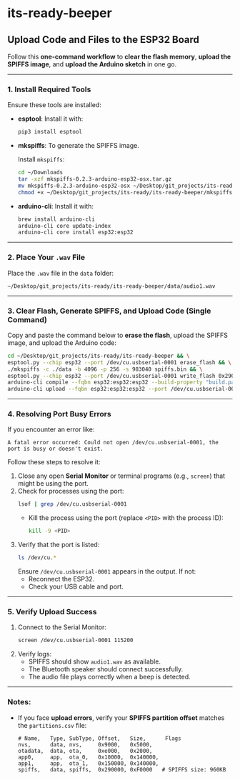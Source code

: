 # its-ready-beeper

## Upload Code and Files to the ESP32 Board

Follow this **one-command workflow** to **clear the flash memory**, **upload the SPIFFS image**, and **upload the Arduino sketch** in one go.

---

### 1. Install Required Tools

Ensure these tools are installed:
- **esptool**: Install it with:
   ```bash
   pip3 install esptool
   ```
- **mkspiffs**: To generate the SPIFFS image.

   Install `mkspiffs`:
   ```bash
   cd ~/Downloads
   tar -xzf mkspiffs-0.2.3-arduino-esp32-osx.tar.gz
   mv mkspiffs-0.2.3-arduino-esp32-osx ~/Desktop/git_projects/its-ready/its-ready-beeper/mkspiffs
   chmod +x ~/Desktop/git_projects/its-ready/its-ready-beeper/mkspiffs
   ```

- **arduino-cli**: Install it with:
   ```bash
   brew install arduino-cli
   arduino-cli core update-index
   arduino-cli core install esp32:esp32
   ```

---

### 2. Place Your `.wav` File

Place the `.wav` file in the `data` folder:
```
~/Desktop/git_projects/its-ready/its-ready-beeper/data/audio1.wav
```

---

### 3. Clear Flash, Generate SPIFFS, and Upload Code (Single Command)

Copy and paste the command below to **erase the flash**, upload the SPIFFS image, and upload the Arduino code:

```bash
cd ~/Desktop/git_projects/its-ready/its-ready-beeper && \
esptool.py --chip esp32 --port /dev/cu.usbserial-0001 erase_flash && \
./mkspiffs -c ./data -b 4096 -p 256 -s 983040 spiffs.bin && \
esptool.py --chip esp32 --port /dev/cu.usbserial-0001 write_flash 0x290000 spiffs.bin && \
arduino-cli compile --fqbn esp32:esp32:esp32 --build-property "build.partitions=partitions.csv" . && \
arduino-cli upload --fqbn esp32:esp32:esp32 --port /dev/cu.usbserial-0001
```

---

### 4. Resolving Port Busy Errors

If you encounter an error like:
```
A fatal error occurred: Could not open /dev/cu.usbserial-0001, the port is busy or doesn't exist.
```

Follow these steps to resolve it:

1. Close any open **Serial Monitor** or terminal programs (e.g., `screen`) that might be using the port.
2. Check for processes using the port:
   ```bash
   lsof | grep /dev/cu.usbserial-0001
   ```
   - Kill the process using the port (replace `<PID>` with the process ID):
     ```bash
     kill -9 <PID>
     ```
3. Verify that the port is listed:
   ```bash
   ls /dev/cu.*
   ```
   Ensure `/dev/cu.usbserial-0001` appears in the output. If not:
   - Reconnect the ESP32.
   - Check your USB cable and port.

---

### 5. Verify Upload Success

1. Connect to the Serial Monitor:
   ```bash
   screen /dev/cu.usbserial-0001 115200
   ```
2. Verify logs:
   - SPIFFS should show `audio1.wav` as available.
   - The Bluetooth speaker should connect successfully.
   - The audio file plays correctly when a beep is detected.

---

### Notes:

- If you face **upload errors**, verify your **SPIFFS partition offset** matches the `partitions.csv` file:
   ```csv
   # Name,   Type, SubType, Offset,   Size,      Flags
   nvs,      data, nvs,     0x9000,   0x5000,
   otadata,  data, ota,     0xe000,   0x2000,
   app0,     app,  ota_0,   0x10000,  0x140000,
   app1,     app,  ota_1,   0x150000, 0x140000,
   spiffs,   data, spiffs,  0x290000, 0xF0000   # SPIFFS size: 960KB
   ```
